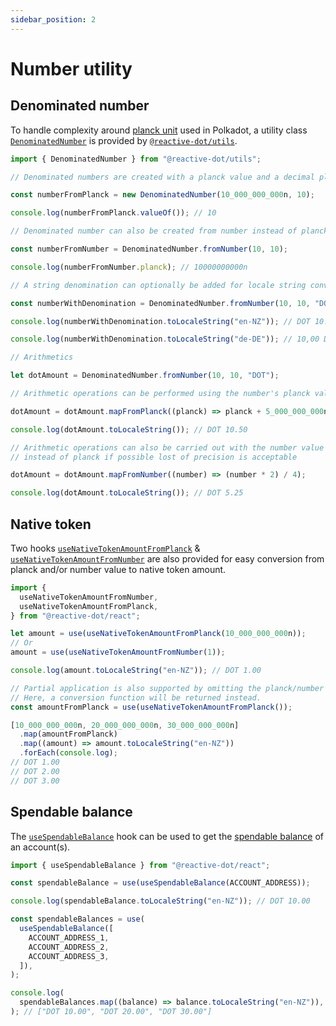 ```yaml
---
sidebar_position: 2
---
```


# Number utility

## Denominated number

To handle complexity around [planck unit](https://wiki.polkadot.network/docs/learn-DOT#the-planck-unit) used in Polkadot, a utility class [`DenominatedNumber`](/api/utils/class/DenominatedNumber) is provided by [`@reactive-dot/utils`](https://reactivedot.dev/api/utils).

```ts
import { DenominatedNumber } from "@reactive-dot/utils";

// Denominated numbers are created with a planck value and a decimal places number

const numberFromPlanck = new DenominatedNumber(10_000_000_000n, 10);

console.log(numberFromPlanck.valueOf()); // 10

// Denominated number can also be created from number instead of planck

const numberFromNumber = DenominatedNumber.fromNumber(10, 10);

console.log(numberFromNumber.planck); // 10000000000n

// A string denomination can optionally be added for locale string conversion capability

const numberWithDenomination = DenominatedNumber.fromNumber(10, 10, "DOT");

console.log(numberWithDenomination.toLocaleString("en-NZ")); // DOT 10.00

console.log(numberWithDenomination.toLocaleString("de-DE")); // 10,00 DOT

// Arithmetics

let dotAmount = DenominatedNumber.fromNumber(10, 10, "DOT");

// Arithmetic operations can be performed using the number's planck value

dotAmount = dotAmount.mapFromPlanck((planck) => planck + 5_000_000_000n);

console.log(dotAmount.toLocaleString()); // DOT 10.50

// Arithmetic operations can also be carried out with the number value
// instead of planck if possible lost of precision is acceptable

dotAmount = dotAmount.mapFromNumber((number) => (number * 2) / 4);

console.log(dotAmount.toLocaleString()); // DOT 5.25
```

## Native token

Two hooks [`useNativeTokenAmountFromPlanck`](/api/react/function/useNativeTokenAmountFromPlanck) & [`useNativeTokenAmountFromNumber`](/api/react/function/useNativeTokenAmountFromNumber) are also provided for easy conversion from planck and/or number value to native token amount.

```ts
import {
  useNativeTokenAmountFromNumber,
  useNativeTokenAmountFromPlanck,
} from "@reactive-dot/react";

let amount = use(useNativeTokenAmountFromPlanck(10_000_000_000n));
// Or
amount = use(useNativeTokenAmountFromNumber(1));

console.log(amount.toLocaleString("en-NZ")); // DOT 1.00

// Partial application is also supported by omitting the planck/number value.
// Here, a conversion function will be returned instead.
const amountFromPlanck = use(useNativeTokenAmountFromPlanck());

[10_000_000_000n, 20_000_000_000n, 30_000_000_000n]
  .map(amountFromPlanck)
  .map((amount) => amount.toLocaleString("en-NZ"))
  .forEach(console.log);
// DOT 1.00
// DOT 2.00
// DOT 3.00
```

## Spendable balance

The [`useSpendableBalance`](/api/react/function/useSpendableBalance) hook can be used to get the [spendable balance](https://wiki.polkadot.network/docs/learn-account-balances) of an account(s).

```ts
import { useSpendableBalance } from "@reactive-dot/react";

const spendableBalance = use(useSpendableBalance(ACCOUNT_ADDRESS));

console.log(spendableBalance.toLocaleString("en-NZ")); // DOT 10.00

const spendableBalances = use(
  useSpendableBalance([
    ACCOUNT_ADDRESS_1,
    ACCOUNT_ADDRESS_2,
    ACCOUNT_ADDRESS_3,
  ]),
);

console.log(
  spendableBalances.map((balance) => balance.toLocaleString("en-NZ")),
); // ["DOT 10.00", "DOT 20.00", "DOT 30.00"]
```

